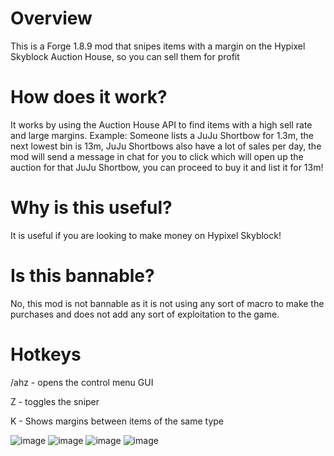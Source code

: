 # Overview
This is a Forge 1.8.9 mod that snipes items with a margin on the Hypixel Skyblock Auction House, so you can sell them for profit

# How does it work?
It works by using the Auction House API to find items with a high sell rate and large margins. Example: Someone lists a JuJu Shortbow for 1.3m, the next lowest bin is 13m, JuJu Shortbows also have a lot of sales per day, the mod will send a message in chat for you to click which will open up the auction for that JuJu Shortbow, you can proceed to buy it and list it for 13m!

# Why is this useful?
It is useful if you are looking to make money on Hypixel Skyblock!

# Is this bannable?
No, this mod is not bannable as it is not using any sort of macro to make the purchases and does not add any sort of exploitation to the game.

# Hotkeys
/ahz - opens the control menu GUI

Z - toggles the sniper

K - Shows margins between items of the same type


![image](https://user-images.githubusercontent.com/108312076/178125721-f1fd879a-aeb7-4ecb-b65b-d14f49f3269d.png)
![image](https://user-images.githubusercontent.com/108312076/178125722-36ac5983-2c57-4c42-94b8-650bf76a4af0.png)
![image](https://user-images.githubusercontent.com/108312076/178125725-de9cf89e-da8b-4234-88a1-ebd1022fc2b8.png)
![image](https://user-images.githubusercontent.com/108312076/178125726-58e3a00b-04a6-4333-b79f-16ff246b0b6b.png)
